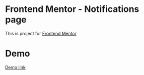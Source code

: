 # Frontend Mentor - Notifications page
This is project for [Frontend Mentor](https://www.frontendmentor.io) 
# Demo
[Demo link](https://github.com/carminepola/frontendmentor-notification) 
